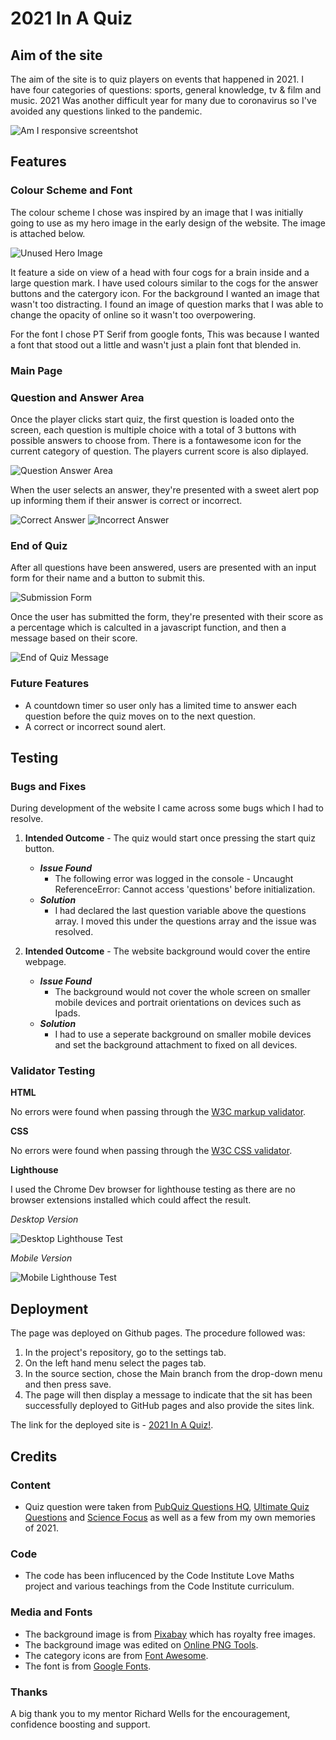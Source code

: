 # **2021 In A Quiz**
## **Aim of the site**
The aim of the site is to quiz players on events that happened in 2021. I have four categories of questions: sports, general knowledge, tv & film and music. 2021 Was another difficult year for many due to coronavirus so I've avoided any questions linked to the pandemic.

![Am I responsive screentshot](docs/screenshots/am-i-responsive.jpg)

## **Features**

### **Colour Scheme and Font**

The colour scheme I chose was inspired by an image that I was initially going to use as my hero image in the early design of the website. The image is attached below.

![Unused Hero Image](docs/screenshots/unused-hero-image.png)

It feature a side on view of a head with four cogs for a brain inside and a large question mark. I have used colours similar to the cogs for the answer buttons and the catergory icon. For the background I wanted an image that wasn't too distracting. I found an image of question marks that I was able to change the opacity of online so it wasn't too overpowering.

For the font I chose PT Serif from google fonts, This was because I wanted a font that stood out a little and wasn't just a plain font that blended in.

### **Main Page**

### **Question and Answer Area**

Once the player clicks start quiz, the first question is loaded onto the screen, each question is multiple choice with a total of 3 buttons with possible answers to choose from. There is a fontawesome icon for the current category of question. The players current score is also diplayed.

![Question Answer Area](docs/screenshots/question-answer-area.jpg)

When the user selects an answer, they're presented with a sweet alert pop up informing them if their answer is correct or incorrect.

![Correct Answer](docs/screenshots/correct-answer.jpg)
![Incorrect Answer](docs/screenshots/incorrect-answer.jpg)

### **End of Quiz**

After all questions have been answered, users are presented with an input form for their name and a button to submit this.

![Submission Form](docs/screenshots/submission-form.jpg)

Once the user has submitted the form, they're presented with their score as a percentage which is calculted in a javascript function, and then a message based on their score.

![End of Quiz Message](docs/screenshots/final-score-message.jpg)

### **Future Features**

* A countdown timer so user only has a limited time to answer each question before the quiz moves on to the next question.
* A correct or incorrect sound alert.

## **Testing**

### **Bugs and Fixes**

During development of the website I came across some bugs which I had to resolve.

1. **Intended Outcome** -  The quiz would start once pressing the start quiz button.
    * ***Issue Found***
        * The following error was logged in the console - Uncaught ReferenceError: Cannot access 'questions' before initialization.
    * ***Solution***
        * I had declared the last question variable above the questions array. I moved this under the questions array and the issue was resolved.

2. **Intended Outcome** -  The website background would cover the entire webpage.
    * ***Issue Found***
        * The background would not cover the whole screen on smaller mobile devices and portrait orientations on devices such as Ipads.
    * ***Solution***
        * I had to use a seperate background on smaller mobile devices and set the background attachment to fixed on all devices.

### **Validator Testing**

**HTML**

No errors were found when passing through the [W3C markup validator](https://validator.w3.org/).

**CSS**

No errors were found when passing through the [W3C CSS validator](https://jigsaw.w3.org/css-validator/).

**Lighthouse**

I used the Chrome Dev browser for lighthouse testing as there are no browser extensions installed which could affect the result.

*Desktop Version*

![Desktop Lighthouse Test](docs/screenshots/lighthouse-desktop-test.jpg)

*Mobile Version*

![Mobile Lighthouse Test](docs/screenshots/lighthouse-mobile-test.jpg)

## **Deployment**

The page was deployed on Github pages. The procedure followed was:
1. In the project's repository, go to the settings tab.
2. On the left hand menu select the pages tab.
3. In the source section, chose the Main branch from the drop-down menu and then press save.
4. The page will then display a message to indicate that the sit has been successfully deployed to GitHub pages and also provide the sites link.

The link for the deployed site is - [2021 In A Quiz!](https://anthonyjn08.github.io/2021-in-a-quiz/).

## **Credits**

### **Content**

* Quiz question were taken from [PubQuiz Questions HQ](https://pubquizquestionshq.com/), [Ultimate Quiz Questions](https://www.ultimatequizquestions.com/) and [Science Focus](https://www.sciencefocus.com/) as well as a few from my own memories of 2021.

### **Code**

* The code has been influcenced by the Code Institute Love Maths project and various teachings from the Code Institute curriculum.

### **Media and Fonts**

* The background image is from [Pixabay](https://pixabay.com/) which has royalty free images.
* The background image was edited on [Online PNG Tools](https://onlinepngtools.com/).
* The category icons are from [Font Awesome](https://fontawesome.com/).
* The font is from [Google Fonts](https://fonts.google.com/).

### **Thanks**

A big thank you to my mentor Richard Wells for the encouragement, confidence boosting and support.